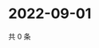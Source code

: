 # 2022-09-01

共 0 条

<!-- BEGIN WEIBO -->
<!-- 最后更新时间 Thu Sep 01 2022 03:14:04 GMT+0800 (China Standard Time) -->

<!-- END WEIBO -->
